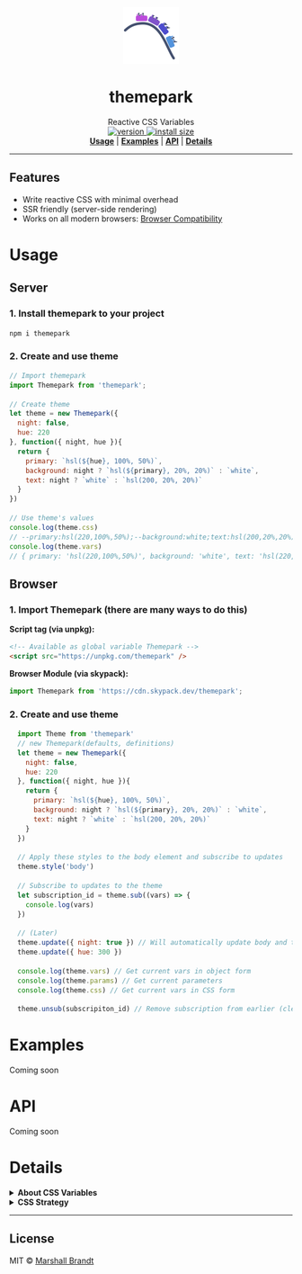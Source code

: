 <div align="center">
  <img src="https://github.com/marshallcb/themepark/raw/master/themepark.png" alt="Themepark" width="100" />
</div>

<h1 align="center">themepark</h1>
<div align="center">Reactive CSS Variables</div>
<div align="center">
  <a href="https://npmjs.org/package/themepark">
    <img src="https://badgen.now.sh/npm/v/themepark" alt="version" />
  </a>
  <a href="https://bundlephobia.com/result?p=themepark">
    <img src="https://img.badgesize.io/MarshallCB/themepark/master/min.js?compression=brotli" alt="install size" />
  </a>
</div>


<div align="center">
  <a href="#Usage"><b>Usage</b></a> | 
  <a href="#Examples"><b>Examples</b></a> | 
  <a href="#API"><b>API</b></a> | 
  <a href="#Details"><b>Details</b></a>
</div>

---

## Features
- Write reactive CSS with minimal overhead
- SSR friendly (server-side rendering)
- Works on all modern browsers: [Browser Compatibility](https://developer.mozilla.org/en-US/docs/Web/CSS/Using_CSS_custom_properties#Browser_compatibility)

# Usage

## Server

### 1. Install themepark to your project
```
npm i themepark
```

### 2. Create and use theme
```js
// Import themepark
import Themepark from 'themepark';

// Create theme
let theme = new Themepark({
  night: false,
  hue: 220
}, function({ night, hue }){
  return {
    primary: `hsl(${hue}, 100%, 50%)`,
    background: night ? `hsl(${primary}, 20%, 20%)` : `white`,
    text: night ? `white` : `hsl(200, 20%, 20%)`
  }
})

// Use theme's values
console.log(theme.css)
// --primary:hsl(220,100%,50%);--background:white;text:hsl(200,20%,20%);
console.log(theme.vars) 
// { primary: 'hsl(220,100%,50%)', background: 'white', text: 'hsl(220,20%,20%)' }

```

## Browser

### 1. Import Themepark (there are many ways to do this)

**Script tag (via unpkg):**
```html
<!-- Available as global variable Themepark -->
<script src="https://unpkg.com/themepark" />
```

**Browser Module (via skypack):**
```js
import Themepark from 'https://cdn.skypack.dev/themepark';
```

### 2. Create and use theme

```js
  import Theme from 'themepark'
  // new Themepark(defaults, definitions)
  let theme = new Themepark({
    night: false,
    hue: 220
  }, function({ night, hue }){
    return {
      primary: `hsl(${hue}, 100%, 50%)`,
      background: night ? `hsl(${primary}, 20%, 20%)` : `white`,
      text: night ? `white` : `hsl(200, 20%, 20%)`
    }
  })

  // Apply these styles to the body element and subscribe to updates
  theme.style('body')

  // Subscribe to updates to the theme
  let subscription_id = theme.sub((vars) => {
    console.log(vars)
  })

  // (Later)
  theme.update({ night: true }) // Will automatically update body and trigger subscribed function above
  theme.update({ hue: 300 })

  console.log(theme.vars) // Get current vars in object form
  console.log(theme.params) // Get current parameters
  console.log(theme.css) // Get current vars in CSS form

  theme.unsub(subscripiton_id) // Remove subscription from earlier (clean up)
```

# Examples

Coming soon

# API

Coming soon

# Details

<details>
  <summary><strong>About CSS Variables</strong></summary>
  <div>
    Coming soon
  </div>
</details>
<details>
  <summary><strong>CSS Strategy</strong></summary>
  <div>
    Coming soon
  </div>
</details>

---

## License

MIT © [Marshall Brandt](https://m4r.sh)
